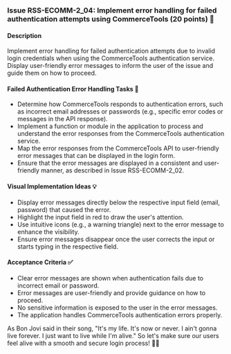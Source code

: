 ### Issue RSS-ECOMM-2_04: Implement error handling for failed authentication attempts using CommerceTools (20 points) 🚫

#### Description

Implement error handling for failed authentication attempts due to invalid login credentials when using the CommerceTools authentication service. Display user-friendly error messages to inform the user of the issue and guide them on how to proceed.

#### Failed Authentication Error Handling Tasks 🚧

- Determine how CommerceTools responds to authentication errors, such as incorrect email addresses or passwords (e.g., specific error codes or messages in the API response).
- Implement a function or module in the application to process and understand the error responses from the CommerceTools authentication service.
- Map the error responses from the CommerceTools API to user-friendly error messages that can be displayed in the login form.
- Ensure that the error messages are displayed in a consistent and user-friendly manner, as described in Issue RSS-ECOMM-2_02.

#### Visual Implementation Ideas 💡

- Display error messages directly below the respective input field (email, password) that caused the error.
- Highlight the input field in red to draw the user's attention.
- Use intuitive icons (e.g., a warning triangle) next to the error message to enhance the visibility.
- Ensure error messages disappear once the user corrects the input or starts typing in the respective field.

#### Acceptance Criteria ✅

- Clear error messages are shown when authentication fails due to incorrect email or password.
- Error messages are user-friendly and provide guidance on how to proceed.
- No sensitive information is exposed to the user in the error messages.
- The application handles CommerceTools authentication errors properly.

As Bon Jovi said in their song, "It's my life. It's now or never. I ain't gonna live forever. I just want to live while I'm alive." So let's make sure our users feel alive with a smooth and secure login process! 🤘🎸
